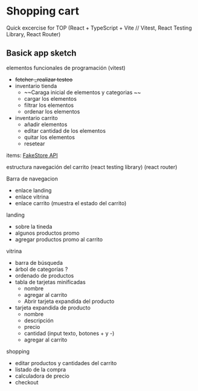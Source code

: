 # Shopping cart

Quick excercise for TOP
(React + TypeScript + Vite // Vitest, React Testing Library, React Router)

## Basick app sketch

elementos funcionales de programación
(vitest)

- ~~fetcher \_realizar testeo~~
- inventario tienda
    - ~~Caraga inicial de elementos y categorias ~~
    - cargar los elementos
    - filtrar los elementos
    - ordenar los elementos
- inventario carrito
    - añadir elementos
    - editar cantidad de los elementos
    - quitar los elementos
    - resetear

items: [FakeStore API](https://fakestoreapi.com/)

estructura navegación del carrito
(react testing library)
(react router)

Barra de navegacion

- enlace landing
- enlace vitrina
- enlace carrito (muestra el estado del carrito)

landing

- sobre la tineda
- algunos productos promo
- agregar productos promo al carrito

vitrina

- barra de búsqueda
- árbol de categorías ?
- ordenado de productos
- tabla de tarjetas minificadas
    - nombre
    - agregar al carrito
    - Abrir tarjeta expandida del producto
- tarjeta expandida de producto
    - nombre
    - descripción
    - precio
    - cantidad (input texto, botones + y -)
    - agregar al carrito

shopping

- editar productos y cantidades del carrito
- listado de la compra
- calculadora de precio
- checkout
